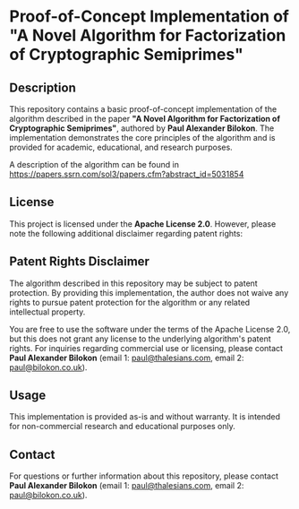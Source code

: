 # Proof-of-Concept Implementation of "A Novel Algorithm for Factorization of Cryptographic Semiprimes"

## Description
This repository contains a basic proof-of-concept implementation of the algorithm described in the paper **"A Novel Algorithm for Factorization of Cryptographic Semiprimes"**, authored by **Paul Alexander Bilokon**. The implementation demonstrates the core principles of the algorithm and is provided for academic, educational, and research purposes.

A description of the algorithm can be found in https://papers.ssrn.com/sol3/papers.cfm?abstract_id=5031854

## License
This project is licensed under the **Apache License 2.0**. However, please note the following additional disclaimer regarding patent rights:

## Patent Rights Disclaimer
The algorithm described in this repository may be subject to patent protection. By providing this implementation, the author does not waive any rights to pursue patent protection for the algorithm or any related intellectual property.

You are free to use the software under the terms of the Apache License 2.0, but this does not grant any license to the underlying algorithm's patent rights. For inquiries regarding commercial use or licensing, please contact **Paul Alexander Bilokon** (email 1: paul@thalesians.com, email 2: paul@bilokon.co.uk).

## Usage
This implementation is provided as-is and without warranty. It is intended for non-commercial research and educational purposes only.

## Contact
For questions or further information about this repository, please contact **Paul Alexander Bilokon** (email 1: paul@thalesians.com, email 2: paul@bilokon.co.uk).
